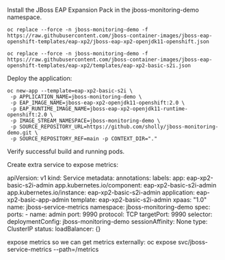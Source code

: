 Install the JBoss EAP Expansion Pack in the jboss-monitoring-demo namespace.

`oc replace --force -n jboss-monitoring-demo -f https://raw.githubusercontent.com/jboss-container-images/jboss-eap-openshift-templates/eap-xp2/jboss-eap-xp2-openjdk11-openshift.json`

`oc replace --force -n jboss-monitoring-demo -f https://raw.githubusercontent.com/jboss-container-images/jboss-eap-openshift-templates/eap-xp2/templates/eap-xp2-basic-s2i.json`

Deploy the application: 
```
oc new-app --template=eap-xp2-basic-s2i \
 -p APPLICATION_NAME=jboss-monitoring-demo \ 
 -p EAP_IMAGE_NAME=jboss-eap-xp2-openjdk11-openshift:2.0 \
 -p EAP_RUNTIME_IMAGE_NAME=jboss-eap-xp2-openjdk11-runtime-openshift:2.0 \
 -p IMAGE_STREAM_NAMESPACE=jboss-monitoring-demo \
 -p SOURCE_REPOSITORY_URL=https://github.com/sholly/jboss-monitoring-demo.git \
 -p SOURCE_REPOSITORY_REF=main -p CONTEXT_DIR="."
```


Verify successful build and running pods. 

Create extra service to expose metrics: 

apiVersion: v1
kind: Service
metadata:
  annotations:
  labels:
    app: eap-xp2-basic-s2i-admin
    app.kubernetes.io/component: eap-xp2-basic-s2i-admin
    app.kubernetes.io/instance: eap-xp2-basic-s2i-admin
    application: eap-xp2-basic-app-admin
    template: eap-xp2-basic-s2i-admin
    xpaas: "1.0"
  name: jboss-service-metrics
  namespace: jboss-monitoring-demo
spec:
  ports:
    - name: admin
      port: 9990
      protocol: TCP
      targetPort: 9990
  selector:
    deploymentConfig: jboss-monitoring-demo
  sessionAffinity: None
  type: ClusterIP
status:
  loadBalancer: {}


expose metrics so we can get metrics externally: 
oc expose svc/jboss-service-metrics --path=/metrics
